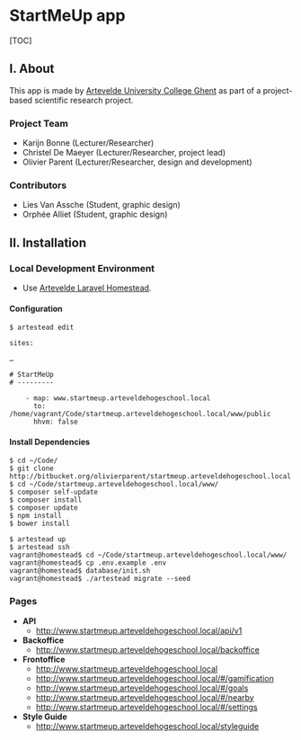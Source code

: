 StartMeUp app
=============


[TOC]


I. About
--------

This app is made by [Artevelde University College Ghent][ahs] as part of a project-based scientific research project.

### Project Team

 - Karijn Bonne       (Lecturer/Researcher)
 - Christel De Maeyer (Lecturer/Researcher, project lead)
 - Olivier Parent     (Lecturer/Researcher, design and development)

### Contributors

 - Lies Van Assche (Student, graphic design)
 - Orphée Alliet   (Student, graphic design)

II. Installation
----------------

### Local Development Environment

 - Use [Artevelde Laravel Homestead][artestead].

#### Configuration 

	$ artestead edit
 
```
sites:

…

# StartMeUp
# ---------

    - map: www.startmeup.arteveldehogeschool.local
      to: /home/vagrant/Code/startmeup.arteveldehogeschool.local/www/public
      hhvm: false
```

#### Install Dependencies

	$ cd ~/Code/
	$ git clone http://bitbucket.org/olivierparent/startmeup.arteveldehogeschool.local
	$ cd ~/Code/startmeup.arteveldehogeschool.local/www/
	$ composer self-update
	$ composer install
	$ composer update
	$ npm install
	$ bower install

	$ artestead up
	$ artestead ssh
	vagrant@homestead$ cd ~/Code/startmeup.arteveldehogeschool.local/www/
	vagrant@homestead$ cp .env.example .env
	vagrant@homestead$ database/init.sh
	vagrant@homestead$ ./artestead migrate --seed

### Pages

 - **API**
    - http://www.startmeup.arteveldehogeschool.local/api/v1
 - **Backoffice**
    - http://www.startmeup.arteveldehogeschool.local/backoffice
 - **Frontoffice**
    - http://www.startmeup.arteveldehogeschool.local
    - http://www.startmeup.arteveldehogeschool.local/#/gamification
    - http://www.startmeup.arteveldehogeschool.local/#/goals
    - http://www.startmeup.arteveldehogeschool.local/#/nearby
    - http://www.startmeup.arteveldehogeschool.local/#/settings
 - **Style Guide**
    - http://www.startmeup.arteveldehogeschool.local/styleguide

[ahs]:			http://www.arteveldehogeschool.be/en
[artestead]:	https://github.com/OlivierParent/homestead

